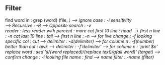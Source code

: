 ## Filter
find word in            : grep (word) (file, *)
  --> ignore case       : -i
    sensitivity           
  --> Recursive         : -R 
  --> Opposite search   : -v       
reader                  : less
reader with percent     : more
cat first 10 line       : head 
  --> first n line      : -n
cat last 10 line        : tail 
  --> first n line      : -n
  --> for live change   : -f
looking specific col    : cut
  --> delimiter         : -d(delimiter)
  --> for colume n      : -f(number)
better than cut         : awk
  --> delimiter         : -f'delimiter'
  --> for colume n      : 'print $n'
replace word            : sed 's/(word replaced)/(replace text)/g(all word)' (target)
  --> confirm change    : -i
looking file name       : find
  --> name filter       : -name (filter)*
